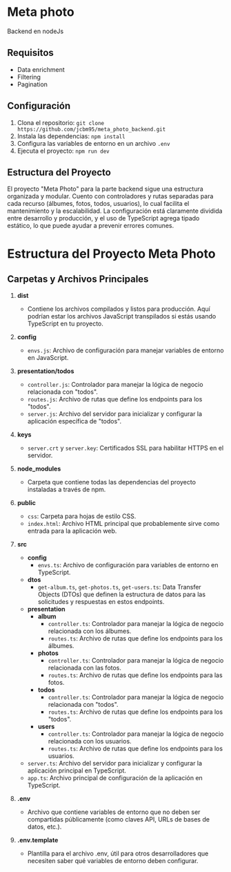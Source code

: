 # Meta photo

Backend en nodeJs

## Requisitos

- Data enrichment
- Filtering
- Pagination

## Configuración

1. Clona el repositorio: `git clone https://github.com/jcbm95/meta_photo_backend.git`
2. Instala las dependencias: `npm install`
3. Configura las variables de entorno en un archivo `.env`
4. Ejecuta el proyecto: `npm run dev`

## Estructura del Proyecto

El proyecto "Meta Photo" para la parte backend sigue una estructura organizada y modular. Cuento con controladores y rutas separadas para cada recurso (álbumes, fotos, todos, usuarios), lo cual facilita el mantenimiento y la escalabilidad. La configuración está claramente dividida entre desarrollo y producción, y el uso de TypeScript agrega tipado estático, lo que puede ayudar a prevenir errores comunes.

# Estructura del Proyecto Meta Photo

## Carpetas y Archivos Principales

1. **dist**

   - Contiene los archivos compilados y listos para producción. Aquí podrían estar los archivos JavaScript transpilados si estás usando TypeScript en tu proyecto.

2. **config**

   - `envs.js`: Archivo de configuración para manejar variables de entorno en JavaScript.

3. **presentation/todos**

   - `controller.js`: Controlador para manejar la lógica de negocio relacionada con "todos".
   - `routes.js`: Archivo de rutas que define los endpoints para los "todos".
   - `server.js`: Archivo del servidor para inicializar y configurar la aplicación específica de "todos".

4. **keys**

   - `server.crt` y `server.key`: Certificados SSL para habilitar HTTPS en el servidor.

5. **node_modules**

   - Carpeta que contiene todas las dependencias del proyecto instaladas a través de npm.

6. **public**

   - `css`: Carpeta para hojas de estilo CSS.
   - `index.html`: Archivo HTML principal que probablemente sirve como entrada para la aplicación web.

7. **src**

   - **config**
     - `envs.ts`: Archivo de configuración para variables de entorno en TypeScript.
   - **dtos**
     - `get-album.ts`, `get-photos.ts`, `get-users.ts`: Data Transfer Objects (DTOs) que definen la estructura de datos para las solicitudes y respuestas en estos endpoints.
   - **presentation**
     - **album**
       - `controller.ts`: Controlador para manejar la lógica de negocio relacionada con los álbumes.
       - `routes.ts`: Archivo de rutas que define los endpoints para los álbumes.
     - **photos**
       - `controller.ts`: Controlador para manejar la lógica de negocio relacionada con las fotos.
       - `routes.ts`: Archivo de rutas que define los endpoints para las fotos.
     - **todos**
       - `controller.ts`: Controlador para manejar la lógica de negocio relacionada con "todos".
       - `routes.ts`: Archivo de rutas que define los endpoints para los "todos".
     - **users**
       - `controller.ts`: Controlador para manejar la lógica de negocio relacionada con los usuarios.
       - `routes.ts`: Archivo de rutas que define los endpoints para los usuarios.
   - `server.ts`: Archivo del servidor para inicializar y configurar la aplicación principal en TypeScript.
   - `app.ts`: Archivo principal de configuración de la aplicación en TypeScript.

8. **.env**

   - Archivo que contiene variables de entorno que no deben ser compartidas públicamente (como claves API, URLs de bases de datos, etc.).

9. **.env.template**
   - Plantilla para el archivo .env, útil para otros desarrolladores que necesiten saber qué variables de entorno deben configurar.
